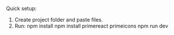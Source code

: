 Quick setup:

1. Create project folder and paste files.
2. Run:
   npm install
   npm install primereact primeicons
   npm run dev

 

 
